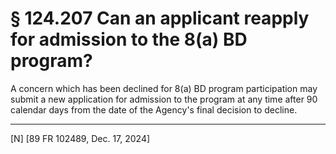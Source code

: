 # § 124.207   Can an applicant reapply for admission to the 8(a) BD program?

A concern which has been declined for 8(a) BD program participation may submit a new application for admission to the program at any time after 90 calendar days from the date of the Agency's final decision to decline.



---

[N] [89 FR 102489, Dec. 17, 2024]




